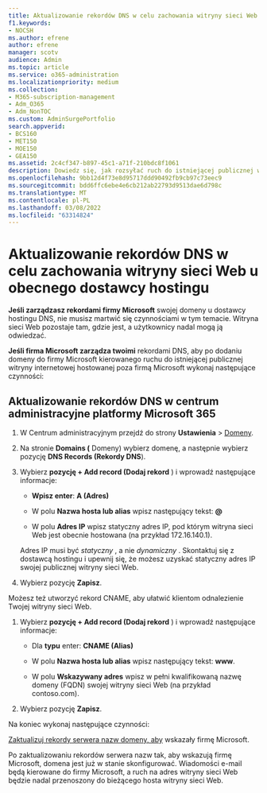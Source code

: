 ```yaml
---
title: Aktualizowanie rekordów DNS w celu zachowania witryny sieci Web u obecnego dostawcy hostingu
f1.keywords:
- NOCSH
ms.author: efrene
author: efrene
manager: scotv
audience: Admin
ms.topic: article
ms.service: o365-administration
ms.localizationpriority: medium
ms.collection:
- M365-subscription-management
- Adm_O365
- Adm_NonTOC
ms.custom: AdminSurgePortfolio
search.appverid:
- BCS160
- MET150
- MOE150
- GEA150
ms.assetid: 2c4cf347-b897-45c1-a71f-210bdc8f1061
description: Dowiedz się, jak rozsyłać ruch do istniejącej publicznej witryny internetowej hostowanej poza firmą Microsoft, jeśli masz ustawioną przez firmę Microsoft zarządzanie rekordami DNS dla Twojej domeny niestandardowej.
ms.openlocfilehash: 9bb12d4f73e8d95717ddd90492fb9cb97c73eec9
ms.sourcegitcommit: bdd6ffc6ebe4e6cb212ab22793d9513dae6d798c
ms.translationtype: MT
ms.contentlocale: pl-PL
ms.lasthandoff: 03/08/2022
ms.locfileid: "63314824"
---
```

# <a name="update-dns-records-to-keep-your-website-with-your-current-hosting-provider"></a>Aktualizowanie rekordów DNS w celu zachowania witryny sieci Web u obecnego dostawcy hostingu

 **Jeśli zarządzasz rekordami firmy Microsoft** swojej domeny u dostawcy hostingu DNS, nie musisz martwić się czynnościami w tym temacie. Witryna sieci Web pozostaje tam, gdzie jest, a użytkownicy nadal mogą ją odwiedzać. 
  
 **Jeśli firma Microsoft zarządza twoimi** rekordami DNS, aby po dodaniu domeny do firmy Microsoft kierowanego ruchu do istniejącej publicznej witryny internetowej hostowanej poza firmą Microsoft wykonaj następujące czynności: 
  
## <a name="update-dns-records-in-the-microsoft-365-admin-center"></a>Aktualizowanie rekordów DNS w centrum administracyjne platformy Microsoft 365
1. W Centrum administracyjnym przejdź do strony **Ustawienia** \> <a href="https://go.microsoft.com/fwlink/p/?linkid=834818" target="_blank">Domeny</a>.

1. Na stronie **Domains (** Domeny) wybierz domenę, a następnie wybierz pozycję **DNS Records (Rekordy DNS**).

1. Wybierz **pozycję + Add record (Dodaj rekord** ) i wprowadź następujące informacje: 
    
   - **Wpisz enter**: **A (Adres)**
    
   - W polu **Nazwa hosta lub alias** wpisz następujący tekst: **@**
    
   - W polu **Adres IP** wpisz statyczny adres IP, pod którym witryna sieci Web jest obecnie hostowana (na przykład 172.16.140.1). 
    
   Adres IP musi być  *statyczny*  , a nie  *dynamiczny*  . Skontaktuj się z dostawcą hostingu i upewnij się, że możesz uzyskać statyczny adres IP swojej publicznej witryny sieci Web. 
    
1. Wybierz pozycję **Zapisz**. 
    
Możesz też utworzyć rekord CNAME, aby ułatwić klientom odnalezienie Twojej witryny sieci Web.
  
1. Wybierz **pozycję + Add record (Dodaj rekord** ) i wprowadź następujące informacje: 
    
   - Dla **typu** enter: **CNAME (Alias)**
    
   - W polu **Nazwa hosta lub alias** wpisz następujący tekst: **www**.
    
   - W polu **Wskazywany adres** wpisz w pełni kwalifikowaną nazwę domeny (FQDN) swojej witryny sieci Web (na przykład contoso.com). 
    
2. Wybierz pozycję **Zapisz**. 
    
Na koniec wykonaj następujące czynności:
  
[Zaktualizuj rekordy serwera nazw domeny, aby](../setup/add-domain.md) wskazały firmę Microsoft. 
  
Po zaktualizowaniu rekordów serwera nazw tak, aby wskazują firmę Microsoft, domena jest już w stanie skonfigurować. Wiadomości e-mail będą kierowane do firmy Microsoft, a ruch na adres witryny sieci Web będzie nadal przenoszony do bieżącego hosta witryny sieci Web.
